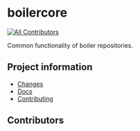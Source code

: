 # boilercore

[![All Contributors](https://img.shields.io/github/all-contributors/softboiler/boilercv?color=ee8449&style=flat-square)](#contributors)

Common functionality of boiler repositories.

## Project information

- [Changes](<https://softboiler.github.io/boilercore/changelog.html>)
- [Docs](<https://softboiler.github.io/boilercore>)
- [Contributing](<https://softboiler.github.io/boilercore/contributing.html>)

## Contributors

<!-- ALL-CONTRIBUTORS-LIST:START - Do not remove or modify this section -->
<!-- ALL-CONTRIBUTORS-LIST:END -->
